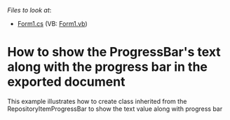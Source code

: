 <!-- default file list -->
*Files to look at*:

* [Form1.cs](./CS/WindowsApplication1/Form1.cs) (VB: [Form1.vb](./VB/WindowsApplication1/Form1.vb))
<!-- default file list end -->
# How to show the ProgressBar's text along with the progress bar in the exported document


<p>This example illustrates how to create class inherited from the RepositoryItemProgressBar to show the text value along with progress bar</p>

<br/>



